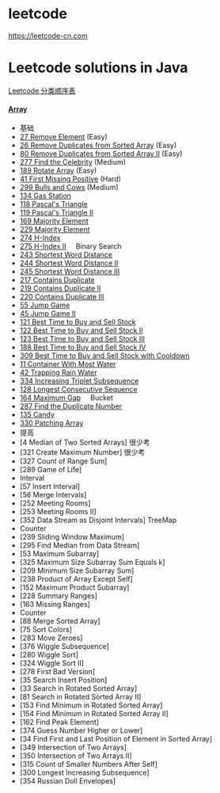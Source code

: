 # leetcode
https://leetcode-cn.com
# Leetcode solutions in Java
[Leetcode 分类顺序表](https://cspiration.com/leetcodeClassification) 
#### [Array](problems/src/array)

- 基础
- [27	Remove Element](problems/src/array/RemoveElement.java) (Easy)
- [26	Remove Duplicates from Sorted Array](problems/src/array/RemoveDuplicatesfromSortedArray.java) (Easy)
- [80	Remove Duplicates from Sorted Array II](problems/src/array/RemoveDuplicatesfromSortedArray.java) (Easy)
- [277	Find the Celebrity](problems/src/array/FindtheCelebrity.java) (Medium)
- [189	Rotate Array](problems/src/array/RotateArray.java) (Easy)
- [41	First Missing Positive](problems/src/array/FirstMissingPositive.java) (Hard)
- [299	Bulls and Cows](problems/src/array/BullsandCows.java)	(Medium)
- [134	Gas Station](problems/src/array/GasStation.java)
- [118	Pascal's Triangle](problems/src/array/PascalTriangle.java)
- [119	Pascal's Triangle II](problems/src/array/FindtheCelebrity.java)
- [169	Majority Element](problems/src/array/FindtheCelebrity.java)
- [229	Majority Element](problems/src/array/FindtheCelebrity.java)
- [274	H-Index](problems/src/array/FindtheCelebrity.java)
- [275	H-Index II](problems/src/array/FindtheCelebrity.java) &nbsp; &nbsp; Binary Search
- [243	Shortest Word Distance](problems/src/array/FindtheCelebrity.java)
- [244	Shortest Word Distance II](problems/src/array/FindtheCelebrity.java)
- [245	Shortest Word Distance III](problems/src/array/FindtheCelebrity.java)
- [217	Contains Duplicate](problems/src/array/FindtheCelebrity.java)
- [219	Contains Duplicate II](problems/src/array/FindtheCelebrity.java)
- [220	Contains Duplicate III](problems/src/array/FindtheCelebrity.java)
- [55	Jump Game](problems/src/array/FindtheCelebrity.java)
- [45	Jump Game II](problems/src/array/FindtheCelebrity.java)
- [121	Best Time to Buy and Sell Stock](problems/src/array/FindtheCelebrity.java)
- [122	Best Time to Buy and Sell Stock II](problems/src/array/FindtheCelebrity.java)
- [123	Best Time to Buy and Sell Stock III](problems/src/array/FindtheCelebrity.java)
- [188	Best Time to Buy and Sell Stock IV](problems/src/array/FindtheCelebrity.java)
- [309	Best Time to Buy and Sell Stock with Cooldown](problems/src/array/FindtheCelebrity.java)	
- [11	Container With Most Water](problems/src/array/FindtheCelebrity.java)
- [42	Trapping Rain Water](problems/src/array/FindtheCelebrity.java)
- [334	Increasing Triplet Subsequence](problems/src/array/FindtheCelebrity.java)
- [128	Longest Consecutive Sequence](problems/src/array/FindtheCelebrity.java)
- [164	Maximum Gap](problems/src/array/FindtheCelebrity.java) &nbsp; &nbsp;  Bucket
- [287	Find the Duplicate Number](problems/src/array/FindtheCelebrity.java)
- [135	Candy](problems/src/array/FindtheCelebrity.java)
- [330	Patching Array](problems/src/array/FindtheCelebrity.java)
- 提高
- [4	Median of Two Sorted Arrays]		很少考
- [321	Create Maximum Number]		很少考
- [327	Count of Range Sum]
- [289	Game of Life]
- Interval
- [57	Insert Interval]
- [56	Merge Intervals]
- [252	Meeting Rooms]
- [253	Meeting Rooms II]
- [352	Data Stream as Disjoint Intervals]	TreeMap
- Counter
- [239	Sliding Window Maximum]
- [295	Find Median from Data Stream]
- [53	Maximum Subarray]
- [325	Maximum Size Subarray Sum Equals k]
- [209	Minimum Size Subarray Sum]
- [238	Product of Array Except Self]
- [152	Maximum Product Subarray]
- [228	Summary Ranges]
- [163	Missing Ranges]
- Counter
- [88	Merge Sorted Array]
- [75	Sort Colors]
- [283	Move Zeroes]
- [376	Wiggle Subsequence]
- [280	Wiggle Sort]
- [324	Wiggle Sort II]
- [278	First Bad Version]
- [35	Search Insert Position]
- [33	Search in Rotated Sorted Array]
- [81	Search in Rotated Sorted Array II]
- [153	Find Minimum in Rotated Sorted Array]
- [154	Find Minimum in Rotated Sorted Array II]
- [162	Find Peak Element]
- [374	Guess Number Higher or Lower]
- [34	Find First and Last Position of Element in Sorted Array]
- [349	Intersection of Two Arrays]
- [350	Intersection of Two Arrays II]
- [315	Count of Smaller Numbers After Self]
- [300	Longest Increasing Subsequence]
- [354	Russian Doll Envelopes]





